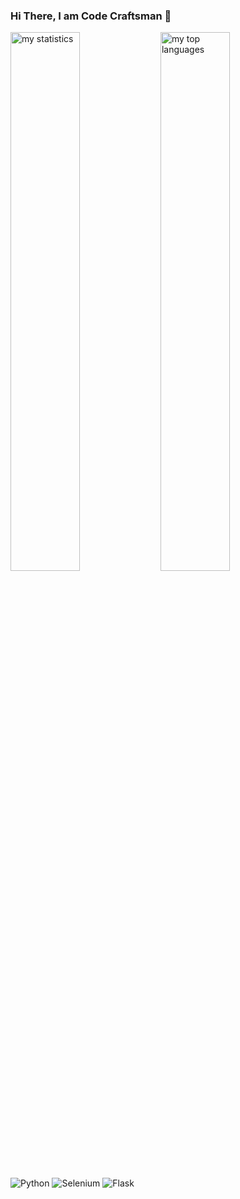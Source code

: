 ### Hi There, I am Code Craftsman 👋

<img alt="my statistics" align="left" width="47%" src="https://github-readme-stats.vercel.app/api?username=Banele-dev"/>
<img alt= "my top languages" align="left" width="47%" src="https://github-readme-stats.vercel.app/api/top-langs/?username=Banele-dev&layout=compact"/>

![Python](https://img.shields.io/badge/Python-3.9-blue)
![Selenium](https://img.shields.io/badge/Selenium-3.2-green)
![Flask](https://img.shields.io/badge/Flask-2.0-orange)
